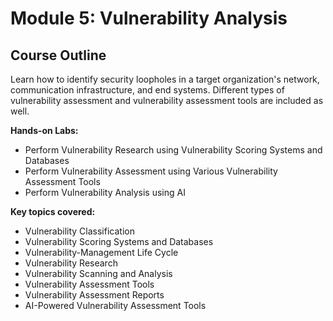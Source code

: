 # Module 5: Vulnerability Analysis

## Course Outline

Learn how to identify security loopholes in a target organization's network, communication infrastructure, and end systems. Different types of vulnerability assessment and vulnerability assessment tools are included as well.

**Hands-on Labs:**

- Perform Vulnerability Research using Vulnerability Scoring Systems and Databases
- Perform Vulnerability Assessment using Various Vulnerability Assessment Tools
- Perform Vulnerability Analysis using AI

**Key topics covered:**

- Vulnerability Classification
- Vulnerability Scoring Systems and Databases
- Vulnerability-Management Life Cycle
- Vulnerability Research
- Vulnerability Scanning and Analysis
- Vulnerability Assessment Tools
- Vulnerability Assessment Reports
- AI-Powered Vulnerability Assessment Tools
